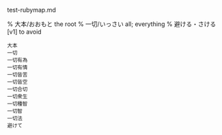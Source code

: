 test-rubymap.md

% 大本/おおもと the root
% 一切/いっさい all; everything
% 避ける・さける [v1] to avoid
    
    大本 
    一切
    一切有為
    一切有情
    一切皆苦
    一切皆空
    一切合切
    一切衆生
    一切種智
    一切智
    一切法
    避けて

    


